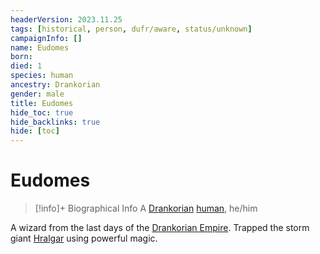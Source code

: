 ```yaml
---
headerVersion: 2023.11.25
tags: [historical, person, dufr/aware, status/unknown]
campaignInfo: []
name: Eudomes
born:
died: 1
species: human
ancestry: Drankorian
gender: male
title: Eudomes
hide_toc: true
hide_backlinks: true
hide: [toc]
---
```

# Eudomes
>[!info]+ Biographical Info
> A [Drankorian](<../../history/drankorian-era/drankorian-empire.md>) [human](<../../species/humans/humans.md>), he/him
> 

A wizard from the last days of the [Drankorian Empire](<../../history/drankorian-era/drankorian-empire.md>). Trapped the storm giant [Hralgar](<../giants/hralgar.md>) using powerful magic. 

